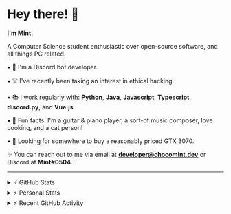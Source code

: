 # Hey there! 👋

**I'm Mint.**

A Computer Science student enthusiastic over open-source software, and all things PC related.

• 👾 I'm a Discord bot developer.

• ☠️ I've recently been taking an interest in ethical hacking.

• 📚 I work regularly with: **Python**, **Java**, **Javascript**, **Typescript**, **discord.py**, and **Vue.js**.

• 🍛 Fun facts: I'm a guitar & piano player, a sort-of music composer, love cooking, and a cat person!

• 🔎 Looking for somewhere to buy a reasonably priced GTX 3070.

✨ You can reach out to me via email at **developer@chocomint.dev** or Discord at **Mint#0504**.

---

<details>
    <summary>⚡ GitHub Stats</summary>

<img height="160px" align="center" alt="Mint's GitHub Stats" src="https://github-readme-stats-zeta-six.vercel.app/api?username=lunarmint&count_private=true&show_icons=true&hide_title=true&hide_border=true&title_color=00ffdf&icon_color=00ffdf&text_color=141823&bg_color=0,4158d0,c850c0,ffcc70&include_all_commits=false"/>

<img align="center" alt="Mint's Most Used Languages" src="https://github-readme-stats-zeta-six.vercel.app/api/top-langs/?username=lunarmint&hide_title=true&hide_border=true&langs_count=8&layout=compact&title_color=141823&bg_color=0,ffcc70,c850c0,4158d0"/>

</details>

<details>
    <summary>⚡ Personal Stats</summary>

<!--START_SECTION:waka-->
![Profile Views](http://img.shields.io/badge/Profile%20Views-1-blue)

![Lines of code](https://img.shields.io/badge/From%20Hello%20World%20I%27ve%20Written-164051%20lines%20of%20code-blue)

**I'm an Early 🐤** 

```text
🌞 Morning    57 commits     ████░░░░░░░░░░░░░░░░░░░░░   18.57% 
🌆 Daytime    97 commits     ████████░░░░░░░░░░░░░░░░░   31.6% 
🌃 Evening    65 commits     █████░░░░░░░░░░░░░░░░░░░░   21.17% 
🌙 Night      88 commits     ███████░░░░░░░░░░░░░░░░░░   28.66%

```
📅 **I'm Most Productive on Monday** 

```text
Monday       92 commits     ███████░░░░░░░░░░░░░░░░░░   29.97% 
Tuesday      34 commits     ██░░░░░░░░░░░░░░░░░░░░░░░   11.07% 
Wednesday    21 commits     █░░░░░░░░░░░░░░░░░░░░░░░░   6.84% 
Thursday     63 commits     █████░░░░░░░░░░░░░░░░░░░░   20.52% 
Friday       48 commits     ████░░░░░░░░░░░░░░░░░░░░░   15.64% 
Saturday     26 commits     ██░░░░░░░░░░░░░░░░░░░░░░░   8.47% 
Sunday       23 commits     █░░░░░░░░░░░░░░░░░░░░░░░░   7.49%

```


📊 **This Week I Spent My Time On** 

```text
💬 Programming Languages: 
Python                   18 hrs 33 mins      ████████████████████░░░░░   82.21% 
C++                      2 hrs 52 mins       ███░░░░░░░░░░░░░░░░░░░░░░   12.7% 
Other                    1 hr 5 mins         █░░░░░░░░░░░░░░░░░░░░░░░░   4.8% 
Text                     3 mins              ░░░░░░░░░░░░░░░░░░░░░░░░░   0.25% 
C                        0 secs              ░░░░░░░░░░░░░░░░░░░░░░░░░   0.04%

🔥 Editors: 
PyCharm                  19 hrs 42 mins      █████████████████████░░░░   87.26% 
CLion                    2 hrs 52 mins       ███░░░░░░░░░░░░░░░░░░░░░░   12.74%

🐱‍💻 Projects: 
Chiya                    19 hrs 42 mins      █████████████████████░░░░   87.26% 
project1                 2 hrs 52 mins       ███░░░░░░░░░░░░░░░░░░░░░░   12.74%

💻 Operating System: 
Windows                  22 hrs 34 mins      █████████████████████████   100.0%

```

**I Mostly Code in Python** 

```text
Python                   6 repos             ███████░░░░░░░░░░░░░░░░░░   28.57% 
C                        5 repos             ██████░░░░░░░░░░░░░░░░░░░   23.81% 
Java                     3 repos             ███░░░░░░░░░░░░░░░░░░░░░░   14.29% 
Clojure                  2 repos             ██░░░░░░░░░░░░░░░░░░░░░░░   9.52% 
Scala                    2 repos             ██░░░░░░░░░░░░░░░░░░░░░░░   9.52%

```



 Last Updated on 17/09/2021
<!--END_SECTION:waka-->

</details>

<details>
    <summary>⚡ Recent GitHub Activity</summary>

<!--START_SECTION:activity-->
1. 💪 Opened PR [#108](https://github.com/ranimepiracy/chiya/pull/108) in [ranimepiracy/chiya](https://github.com/ranimepiracy/chiya)
2. 🎉 Merged PR [#106](https://github.com/ranimepiracy/chiya/pull/106) in [ranimepiracy/chiya](https://github.com/ranimepiracy/chiya)
3. 🎉 Merged PR [#104](https://github.com/ranimepiracy/chiya/pull/104) in [ranimepiracy/chiya](https://github.com/ranimepiracy/chiya)
4. 💪 Opened PR [#105](https://github.com/ranimepiracy/chiya/pull/105) in [ranimepiracy/chiya](https://github.com/ranimepiracy/chiya)
5. ❌ Closed PR [#103](https://github.com/ranimepiracy/chiya/pull/103) in [ranimepiracy/chiya](https://github.com/ranimepiracy/chiya)
<!--END_SECTION:activity-->

</details>

